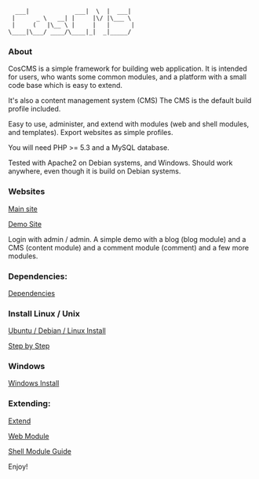 

	  ___|             ___|  \  |  ___|  
	 |      _ \   __| |     |\/ |\___ \  
	 |     (   |\__ \ |     |   |      | 
	\____|\___/ ____/\____|_|  _|_____/  

### About

CosCMS is a simple framework for building web application.
It is intended for users, who wants some common modules, and a platform 
with a small code base which is easy to extend.
 
It's also a content management system (CMS) 
The CMS is the default build profile included.  
 
Easy to use, administer, and extend with modules 
(web and shell modules, and templates). 
Export websites as simple profiles. 

You will need PHP >= 5.3 and a MySQL database. 

Tested with Apache2 on Debian systems, and Windows. 
Should work anywhere, even though it is build on Debian systems.  

### Websites

[Main site](http://www.coscms.org)

[Demo Site](http://demo.coscms.org/) 

Login with admin / admin. A simple demo with a blog (blog module) and a CMS (content module) and a comment module (comment) and a few more modules. 

### Dependencies: 

[Dependencies](http://www.coscms.org/content/article/view/43/Dependencies)

### Install Linux / Unix 

[Ubuntu / Debian / Linux Install](http://www.coscms.org/content/article/view/26/Debian--Ubuntu-install)

[Step by Step](http://www.coscms.org/content/article/view/1/Step-by-Step-Linux-Install)

### Windows

[Windows Install](http://www.coscms.org/content/article/view/71/Windows-setup)

### Extending: 

[Extend](http://www.coscms.org/content/article/view/40/Extend)

[Web Module](http://www.coscms.org/content/article/view/27/Web-Module-Guide)

[Shell Module Guide](http://www.coscms.org/content/article/view/60/Shell-Module-Guide)


Enjoy!

